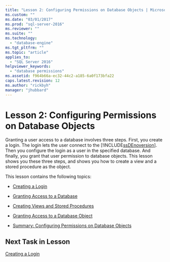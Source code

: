 ```yaml
---
title: "Lesson 2: Configuring Permissions on Database Objects | Microsoft Docs"
ms.custom: ""
ms.date: "03/01/2017"
ms.prod: "sql-server-2016"
ms.reviewer: ""
ms.suite: ""
ms.technology: 
  - "database-engine"
ms.tgt_pltfrm: ""
ms.topic: "article"
applies_to: 
  - "SQL Server 2016"
helpviewer_keywords: 
  - "database permissions"
ms.assetid: f964b66a-ec32-44c2-a185-6a0f173bfa22
caps.latest.revision: 12
ms.author: "rickbyh"
manager: "jhubbard"
---
```

# Lesson 2: Configuring Permissions on Database Objects
Granting a user access to a database involves three steps. First, you create a login. The login lets the user connect to the [!INCLUDE[ssDEnoversion](../../a9notintoc/includes/ssdenoversion-md.md)]. Then you configure the login as a user in the specified database. And finally, you grant that user permission to database objects. This lesson shows you these three steps, and shows you how to create a view and a stored procedure as the object.  
  
This lesson contains the following topics:  
  
-   [Creating a Login](../../t-sql/tutorials/lesson-2-1-creating-a-login.md)  
  
-   [Granting Access to a Database](../../t-sql/tutorials/lesson-2-2-granting-access-to-a-database.md)  
  
-   [Creating Views and Stored Procedures](../../t-sql/tutorials/lesson-2-3-creating-views-and-stored-procedures.md)  
  
-   [Granting Access to a Database Object](../../t-sql/tutorials/lesson-2-4-granting-access-to-a-database-object.md)  
  
-   [Summary: Configuring Permissions on Database Objects](../../t-sql/tutorials/lesson-2-5-summary-configuring-permissions-on-database-objects.md)  
  
## Next Task in Lesson  
[Creating a Login](../../t-sql/tutorials/lesson-2-1-creating-a-login.md)  
  
  
  
